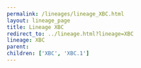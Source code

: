 ```yaml
---
permalink: /lineages/lineage_XBC.html
layout: lineage_page
title: Lineage XBC
redirect_to: ../lineage.html?lineage=XBC
lineage: XBC
parent: 
children: ['XBC', 'XBC.1']
---
```

